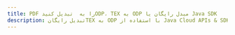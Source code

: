 ---title: PDF را به  تبدیل کنیدODP، TEX به ODP مبدل رایگان یا Java SDKdescription: تبدیل رایگانTEX به ODP با استفاده از Java Cloud APIs & SDK همچنین اسناد PDF را در Cloud ایجاد، ویرایش و رندر کنید.---